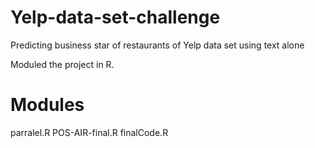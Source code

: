 Yelp-data-set-challenge
=======================

Predicting business star of restaurants of Yelp data set using text alone

Moduled the project in R.

Modules
=======
parralel.R
POS-AIR-final.R
finalCode.R
